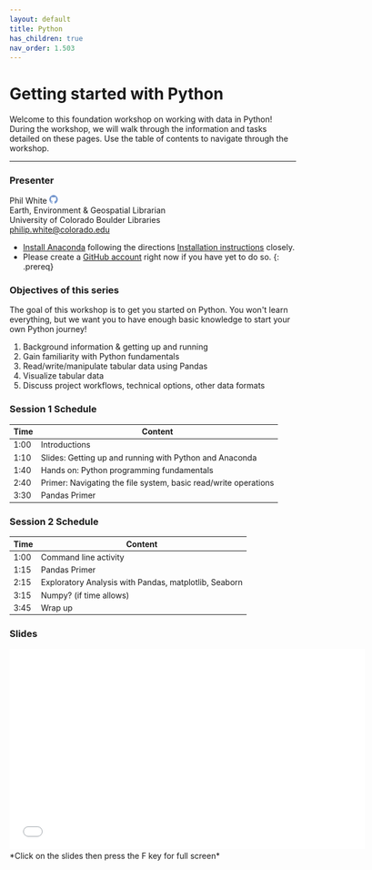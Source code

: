 ```yaml
---
layout: default
title: Python
has_children: true
nav_order: 1.503
---
```


# Getting started with Python

Welcome to this foundation workshop on working with data in Python! During the workshop, we will walk through the information and tasks detailed on these pages. Use the table of contents to navigate through the workshop.

____
### Presenter
Phil White <a href='https://github.com/whitephil' target='_blank'><img src='../content/img/GitHub-Mark-custom.svg' style='width:15px; padding:0; border:none !important;'></a>  
Earth, Environment & Geospatial Librarian  
University of Colorado Boulder Libraries  
[philip.white@colorado.edu](mailto:philip.white@colorado.edu)

- [Install Anaconda](https://docs.anaconda.com/anaconda/install/) following the directions [Installation instructions](data-analysis-in-python/Installation) closely.
- Please create a [GitHub account](https://github.com/) right now if you have yet to do so.
{: .prereq}

### Objectives of this series
The goal of this workshop is to get you started on Python. You won't learn everything, but we want you to have enough basic knowledge to start your own Python journey!  
1. Background information & getting up and running
2. Gain familiarity with Python fundamentals
3. Read/write/manipulate tabular data using Pandas
4. Visualize tabular data
5. Discuss project workflows, technical options, other data formats


### Session 1 Schedule

| Time | Content
| --- | ---
| 1:00 | Introductions
| 1:10 | Slides: Getting up and running with Python and Anaconda
| 1:40 | Hands on: Python programming fundamentals
| 2:40 | Primer: Navigating the file system, basic read/write operations
| 3:30 | Pandas Primer

### Session 2 Schedule

| Time | Content
| --- | ---
| 1:00 | Command line activity
| 1:15 | Pandas Primer
| 2:15 | Exploratory Analysis with Pandas, matplotlib, Seaborn 
| 3:15 | Numpy? (if time allows)
| 3:45 | Wrap up


### Slides  
<iframe width="625" height="352" frameborder="0" marginheight="0" marginwidth="0" src="slides/Python_Intro.html"></iframe> *Click on the slides then press the F key for full screen*